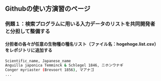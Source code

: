 ## Githubの使い方演習のページ

### 例題１：検索プログラムに用いる入力データのリストを共同開発者と分担して整備する

#### 分担者の各々が任意の生物種の種名リスト（ファイル名：hogehoge.list.csv）をレポジトリに追加する

```bash
Scientific_name, Japanese_name
Anguilla japonica Temminck & Schlegel 1846, ニホンウナギ
Conger myriaster (Brevoort 1856), マアナゴ
...
```




